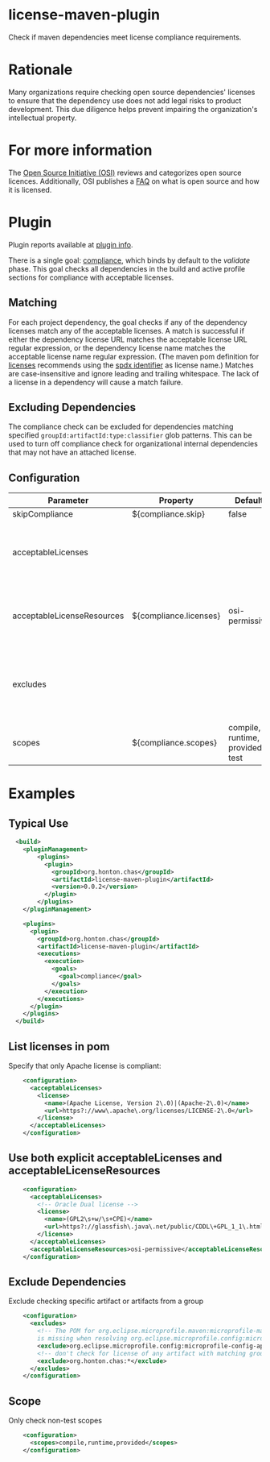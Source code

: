 # license-maven-plugin

Check if maven dependencies meet license compliance requirements. 

# Rationale
Many organizations require checking open source dependencies' licenses to ensure that the dependency
use does not add legal risks to product development.  This due diligence helps prevent impairing the
organization's intellectual property.

# For more information
The [Open Source Initiative (OSI)](https://opensource.org/) reviews and categorizes open source
licences.  Additionally, OSI publishes a [FAQ](https://opensource.org/faq) on what is open source
and how it is licensed.

# Plugin
Plugin reports available at [plugin info](https://chonton.github.io/license-maven-plugin/0.0.2/plugin-info.html).

There is a single goal: [compliance](https://chonton.github.io/license-maven-plugin/0.0.2/compliance-mojo.html),
which binds by default to the *validate* phase.  This goal checks all dependencies in the build and
active profile sections for compliance with acceptable licenses.  

## Matching
For each project dependency, the goal checks if any of the dependency licenses match any of the
acceptable licenses.  A match is successful if either the dependency license URL matches the
acceptable license URL regular expression, or the dependency license name matches the acceptable
license name regular expression.  (The maven pom definition for [licenses](https://maven.apache.org/pom.html#Licenses)
recommends using the [spdx identifier](https://spdx.org/licenses/) as license name.)
Matches are case-insensitive and ignore leading and trailing whitespace.  The lack of a license in
a dependency will cause a match failure.

## Excluding Dependencies
The compliance check can be excluded for dependencies matching specified
`groupId:artifactId:type:classifier` glob patterns.  This can be used to turn off compliance check for
organizational internal dependencies that may not have an attached license.

## Configuration
| Parameter       | Property     | Default | Description          |
|-----------------|------------- | ------- |----------------------|
|skipCompliance|${compliance.skip}| false | Skip the license check |
|acceptableLicenses|            |  |The set of license regular expressions to match against dependency licenses.  If any license is specified, the default acceptableLicenseResources will not be used.|
|acceptableLicenseResources|${compliance.licenses}|osi-permissive|The comma separated names of xml resources from which to read licenses.  Built in resources are 'osi-widely-used' and 'osi-permissive'.  Default is used only if no acceptableLicenses are specified. |
|excludes |      | | The list of dependencies to exclude from checking compliance.  These will be in the form of *groupId:artifactId[[:type]:classifier]*. Wildcard characters '*' and '?' can be used to do glob-like pattern matching. |
|scopes   |${compliance.scopes}|compile, runtime, provided, test|The comma separated list of scopes to check |

# Examples

## Typical Use
```xml
  <build>
    <pluginManagement>
        <plugins>
          <plugin>
            <groupId>org.honton.chas</groupId>
            <artifactId>license-maven-plugin</artifactId>
            <version>0.0.2</version>
          </plugin>
        </plugins>
    </pluginManagement>

    <plugins>
      <plugin>
        <groupId>org.honton.chas</groupId>
        <artifactId>license-maven-plugin</artifactId>
        <executions>
          <execution>
            <goals>
              <goal>compliance</goal>
            </goals>
          </execution>
        </executions>
      </plugin>
    </plugins>
  </build>
```

## List licenses in pom
Specify that only Apache license is compliant:
```xml
    <configuration>
      <acceptableLicenses>
        <license>
          <name>(Apache License, Version 2\.0)|(Apache-2\.0)</name>
          <url>https?://www\.apache\.org/licenses/LICENSE-2\.0</url>
        </license>
      </acceptableLicenses>
    </configuration>
```

## Use both explicit acceptableLicenses and acceptableLicenseResources
```xml
    <configuration>
      <acceptableLicenses>
        <!-- Oracle Dual license -->
        <license>
          <name>(GPL2\s+w/\s+CPE)</name>
          <url>https?://glassfish\.java\.net/public/CDDL\+GPL_1_1\.html</url>
        </license>
      </acceptableLicenses>
      <acceptableLicenseResources>osi-permissive</acceptableLicenseResources>
    </configuration>
```
## Exclude Dependencies
Exclude checking specific artifact or artifacts from a group
```xml
    <configuration>
      <excludes>
        <!-- The POM for org.eclipse.microprofile.maven:microprofile-maven-build-extension
        is missing when resolving org.eclipse.microprofile.config:microprofile-config-api -->
        <exclude>org.eclipse.microprofile.config:microprofile-config-api</exclude>
        <!-- don't check for license of any artifact with matching group -->
        <exclude>org.honton.chas:*</exclude>
      </excludes>
    </configuration>
```

## Scope
Only check non-test scopes
```xml
    <configuration>
      <scopes>compile,runtime,provided</scopes>
    </configuration>
```
